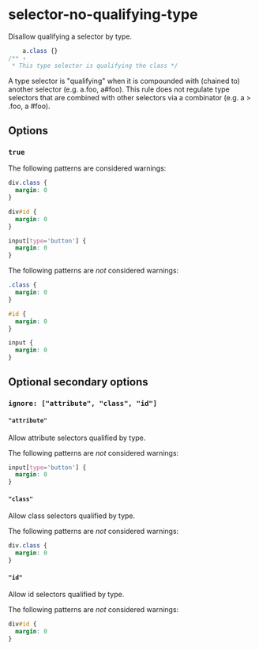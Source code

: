 # selector-no-qualifying-type

Disallow qualifying a selector by type.

```css
    a.class {}
/** ↑
 * This type selector is qualifying the class */
```

A type selector is "qualifying" when it is compounded with (chained to) another selector (e.g. a.foo, a#foo). This rule does not regulate type selectors that are combined with other selectors via a combinator (e.g. a > .foo, a #foo).

## Options

### `true`

The following patterns are considered warnings:

```css
div.class {
  margin: 0
}
```

```css
div#id {
  margin: 0
}
```

```css
input[type='button'] {
  margin: 0
}
```

The following patterns are *not* considered warnings:

```css
.class {
  margin: 0
}
```

```css
#id {
  margin: 0
}
```

```css
input {
  margin: 0
}
```

## Optional secondary options

### `ignore: ["attribute", "class", "id"]`

#### `"attribute"`

Allow attribute selectors qualified by type.

The following patterns are *not* considered warnings:

```css
input[type='button'] {
  margin: 0
}
```

#### `"class"`

Allow class selectors qualified by type.

The following patterns are *not* considered warnings:

```css
div.class {
  margin: 0
}
```

#### `"id"`

Allow id selectors qualified by type.

The following patterns are *not* considered warnings:

```css
div#id {
  margin: 0
}
```
